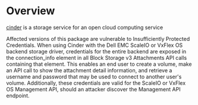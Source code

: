 # Overview
[cinder](https://github.com/openstack/cinder) is a storage service for an open cloud computing service

Affected versions of this package are vulnerable to Insufficiently Protected Credentials. When using Cinder with the Dell EMC ScaleIO or VxFlex OS backend storage driver, credentials for the entire backend are exposed in the connection_info element in all Block Storage v3 Attachments API calls containing that element. This enables an end user to create a volume, make an API call to show the attachment detail information, and retrieve a username and password that may be used to connect to another user's volume. Additionally, these credentials are valid for the ScaleIO or VxFlex OS Management API, should an attacker discover the Management API endpoint.